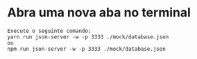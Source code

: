# Abra uma nova aba no terminal

    Execute o seguinte comando:
    yarn run json-server -w -p 3333 ./mock/database.json
    ou
    npm run json-server -w -p 3333 ./mock/database.json